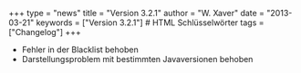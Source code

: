 +++
type = "news"
title = "Version 3.2.1"
author = "W. Xaver"
date = "2013-03-21"
keywords = ["Version 3.2.1"] # HTML Schlüsselwörter
tags = ["Changelog"]
+++

- Fehler in der Blacklist behoben
- Darstellungsproblem mit bestimmten Javaversionen behoben 